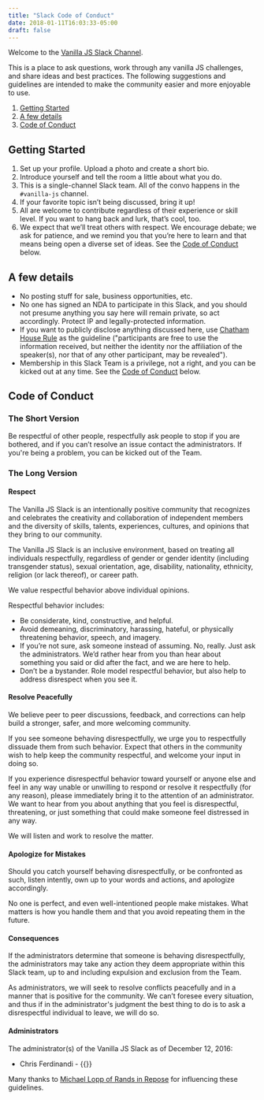 ```yaml
---
title: "Slack Code of Conduct"
date: 2018-01-11T16:03:33-05:00
draft: false
---
```


Welcome to the [Vanilla JS Slack Channel](https://vanillajs.slack.com).

This is a place to ask questions, work through any vanilla JS challenges, and share ideas and best practices. The following suggestions and guidelines are intended to make the community easier and more enjoyable to use.

1. [Getting Started](#getting-started)
2. [A few details](#a-few-details)
3. [Code of Conduct](#code-of-conduct)

## Getting Started

1. Set up your profile. Upload a photo and create a short bio.
2. Introduce yourself and tell the room a little about what you do.
3. This is a single-channel Slack team. All of the convo happens in the `#vanilla-js` channel.
4. If your favorite topic isn’t being discussed, bring it up!
5. All are welcome to contribute regardless of their experience or skill level. If you want to hang back and lurk, that’s cool, too.
6. We expect that we’ll treat others with respect. We encourage debate; we ask for patience, and we remind you that you’re here to learn and that means being open a diverse set of ideas. See the [Code of Conduct](#code-of-conduct) below.

## A few details

- No posting stuff for sale, business opportunities, etc.
- No one has signed an NDA to participate in this Slack, and you should not presume anything you say here will remain private, so act accordingly. Protect IP and legally-protected information.
- If you want to publicly disclose anything discussed here, use [Chatham House Rule](https://www.chathamhouse.org/about/chatham-house-rule) as the guideline ("participants are free to use the information received, but neither the identity nor the affiliation of the speaker(s), nor that of any other participant, may be revealed").
- Membership in this Slack Team is a privilege, not a right, and you can be kicked out at any time. See the [Code of Conduct](#code-of-conduct) below.

## Code of Conduct

### The Short Version

Be respectful of other people, respectfully ask people to stop if you are bothered, and if you can’t resolve an issue contact the administrators. If you're being a problem, you can be kicked out of the Team.

### The Long Version

#### Respect

The Vanilla JS Slack is an intentionally positive community that recognizes and celebrates the creativity and collaboration of independent members and the diversity of skills, talents, experiences, cultures, and opinions that they bring to our community.

The Vanilla JS Slack is an inclusive environment, based on treating all individuals respectfully, regardless of gender or gender identity (including transgender status), sexual orientation, age, disability, nationality, ethnicity, religion (or lack thereof), or career path.

We value respectful behavior above individual opinions.

Respectful behavior includes:

- Be considerate, kind, constructive, and helpful.
- Avoid demeaning, discriminatory, harassing, hateful, or physically threatening behavior, speech, and imagery.
- If you’re not sure, ask someone instead of assuming. No, really. Just ask the administrators. We’d rather hear from you than hear about something you said or did after the fact, and we are here to help.
- Don’t be a bystander. Role model respectful behavior, but also help to address disrespect when you see it.

#### Resolve Peacefully

We believe peer to peer discussions, feedback, and corrections can help build a stronger, safer, and more welcoming community.

If you see someone behaving disrespectfully, we urge you to respectfully dissuade them from such behavior. Expect that others in the community wish to help keep the community respectful, and welcome your input in doing so.

If you experience disrespectful behavior toward yourself or anyone else and feel in any way unable or unwilling to respond or resolve it respectfully (for any reason), please immediately bring it to the attention of an administrator. We want to hear from you about anything that you feel is disrespectful, threatening, or just something that could make someone feel distressed in any way.

We will listen and work to resolve the matter.

#### Apologize for Mistakes

Should you catch yourself behaving disrespectfully, or be confronted as such, listen intently, own up to your words and actions, and apologize accordingly.

No one is perfect, and even well-intentioned people make mistakes. What matters is how you handle them and that you avoid repeating them in the future.

#### Consequences

If the administrators determine that someone is behaving disrespectfully, the administrators may take any action they deem appropriate within this Slack team, up to and including expulsion and exclusion from the Team.

As administrators, we will seek to resolve conflicts peacefully and in a manner that is positive for the community. We can’t foresee every situation, and thus if in the administrator's judgment the best thing to do is to ask a disrespectful individual to leave, we will do so.

#### Administrators

The administrator(s) of the Vanilla JS Slack as of December 12, 2016:

- Chris Ferdinandi - {{<email>}}

<span class="text-muted text-small">Many thanks to <a href="http://randsinrepose.com/welcome-to-rands-leadership-slack/">Michael Lopp of Rands in Repose</a> for influencing these guidelines.</span>
